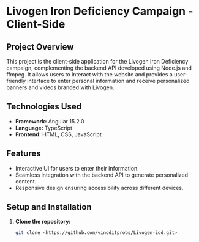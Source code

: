 # Livogen Iron Deficiency Campaign - Client-Side

## Project Overview

This project is the client-side application for the Livogen Iron Deficiency campaign, complementing the backend API developed using Node.js and ffmpeg. It allows users to interact with the website and provides a user-friendly interface to enter personal information and receive personalized banners and videos branded with Livogen.

## Technologies Used

- **Framework:** Angular 15.2.0
- **Language:** TypeScript
- **Frontend:** HTML, CSS, JavaScript

## Features

- Interactive UI for users to enter their information.
- Seamless integration with the backend API to generate personalized content.
- Responsive design ensuring accessibility across different devices.

## Setup and Installation

1. **Clone the repository:**
   ```bash
   git clone <https://github.com/vinoditprobs/Livogen-idd.git>

